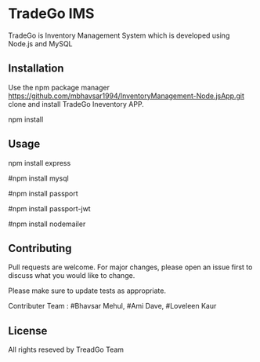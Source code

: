 # TradeGo IMS

TradeGo is Inventory Management System which is developed using Node.js and MySQL 
## Installation

Use the npm  package manager https://github.com/mbhavsar1994/InventoryManagement-Node.jsApp.git   clone and install TradeGo Ineventory APP.

npm install 

## Usage
npm install express

#npm install mysql

#npm install passport

#npm install passport-jwt

#npm install nodemailer

## Contributing
Pull requests are welcome. For major changes, please open an issue first to discuss what you would like to change.

Please make sure to update tests as appropriate.

Contributer Team : 
#Bhavsar Mehul,
#Ami Dave,
#Loveleen Kaur


## License
All rights reseved by TreadGo Team



